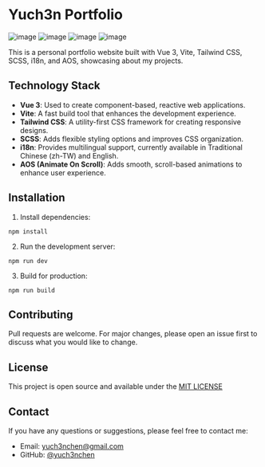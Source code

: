 # Yuch3n Portfolio

![image](https://img.shields.io/badge/Vue%20js-35495E?style=for-the-badge&logo=vuedotjs&logoColor=4FC08D)
![image](https://img.shields.io/badge/Vite-B73BFE?style=for-the-badge&logo=vite&logoColor=FFD62E)
![image](https://img.shields.io/badge/Tailwind_CSS-38B2AC?style=for-the-badge&logo=tailwind-css&logoColor=white)
![image](https://img.shields.io/badge/Sass-CC6699?style=for-the-badge&logo=sass&logoColor=white)

This is a personal portfolio website built with Vue 3, Vite, Tailwind CSS, SCSS, i18n, and AOS, showcasing about my projects.

## Technology Stack

- **Vue 3**: Used to create component-based, reactive web applications.
- **Vite**: A fast build tool that enhances the development experience.
- **Tailwind CSS**: A utility-first CSS framework for creating responsive designs.
- **SCSS**: Adds flexible styling options and improves CSS organization.
- **i18n**: Provides multilingual support, currently available in Traditional Chinese (zh-TW) and English.
- **AOS (Animate On Scroll)**: Adds smooth, scroll-based animations to enhance user experience.

## Installation

1. Install dependencies:

```
npm install
```

2. Run the development server:

```
npm run dev
```

3. Build for production:

```
npm run build
```

## Contributing

Pull requests are welcome. For major changes, please open an issue first to discuss what you would like to change.

## License

This project is open source and available under the [MIT LICENSE](LICENSE)

## Contact

If you have any questions or suggestions, please feel free to contact me:

- Email: yuch3nchen@gmail.com
- GitHub: [@yuch3nchen](https://github.com/yuch3nchen)
